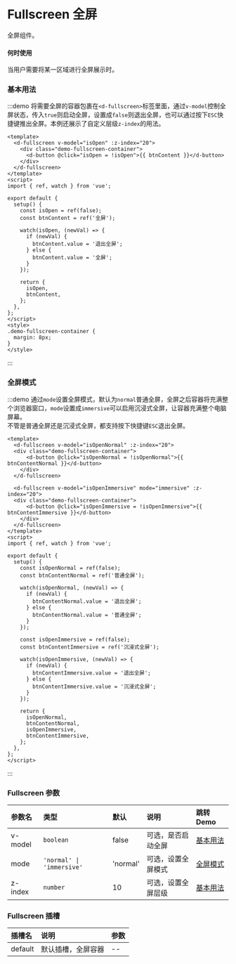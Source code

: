 # Fullscreen 全屏

全屏组件。

#### 何时使用

当用户需要将某一区域进行全屏展示时。

### 基本用法

:::demo 将需要全屏的容器包裹在`<d-fullscreen>`标签里面，通过`v-model`控制全屏状态，传入`true`则启动全屏，设置成`false`则退出全屏，也可以通过按下`ESC`快捷键推出全屏。本例还展示了自定义层级`z-index`的用法。

```vue
<template>
  <d-fullscreen v-model="isOpen" :z-index="20">
    <div class="demo-fullscreen-container">
      <d-button @click="isOpen = !isOpen">{{ btnContent }}</d-button>
    </div>
  </d-fullscreen>
</template>
<script>
import { ref, watch } from 'vue';

export default {
  setup() {
    const isOpen = ref(false);
    const btnContent = ref('全屏');

    watch(isOpen, (newVal) => {
      if (newVal) {
        btnContent.value = '退出全屏';
      } else {
        btnContent.value = '全屏';
      }
    });

    return {
      isOpen,
      btnContent,
    };
  },
};
</script>
<style>
.demo-fullscreen-container {
  margin: 8px;
}
</style>
```

:::

### 全屏模式

:::demo 通过`mode`设置全屏模式，默认为`normal`普通全屏，全屏之后容器将充满整个浏览器窗口，`mode`设置成`immersive`可以启用沉浸式全屏，让容器充满整个电脑屏幕。<br>不管是普通全屏还是沉浸式全屏，都支持按下快捷键`ESC`退出全屏。

```vue
<template>
  <d-fullscreen v-model="isOpenNormal" :z-index="20">
  <div class="demo-fullscreen-container">
      <d-button @click="isOpenNormal = !isOpenNormal">{{ btnContentNormal }}</d-button>
    </div>
  </d-fullscreen>
  
  <d-fullscreen v-model="isOpenImmersive" mode="immersive" :z-index="20">
  <div class="demo-fullscreen-container">
      <d-button @click="isOpenImmersive = !isOpenImmersive">{{ btnContentImmersive }}</d-button>
    </div>
  </d-fullscreen>
</template>
<script>
import { ref, watch } from 'vue';

export default {
  setup() {
    const isOpenNormal = ref(false);
    const btnContentNormal = ref('普通全屏');

    watch(isOpenNormal, (newVal) => {
      if (newVal) {
        btnContentNormal.value = '退出全屏';
      } else {
        btnContentNormal.value = '普通全屏';
      }
    });

    const isOpenImmersive = ref(false);
    const btnContentImmersive = ref('沉浸式全屏');

    watch(isOpenImmersive, (newVal) => {
      if (newVal) {
        btnContentImmersive.value = '退出全屏';
      } else {
        btnContentImmersive.value = '沉浸式全屏';
      }
    });

    return {
      isOpenNormal,
      btnContentNormal,
      isOpenImmersive,
      btnContentImmersive,
    };
  },
};
</script>
```

:::

### Fullscreen 参数

| 参数名  | 类型                      | 默认     | 说明               | 跳转 Demo             |
| :------ | :------------------------ | :------- | :----------------- | :-------------------- |
| v-model | `boolean`                 | false    | 可选，是否启动全屏 | [基本用法](#基本用法) |
| mode    | `'normal' \| 'immersive'` | 'normal' | 可选，设置全屏模式 | [全屏模式](#全屏模式) |
| z-index | `number`                  | 10       | 可选，设置全屏层级 | [基本用法](#基本用法) |

### Fullscreen 插槽

| 插槽名  | 说明               | 参数 |
| :------ | :----------------- | :--- |
| default | 默认插槽，全屏容器 | --   |

